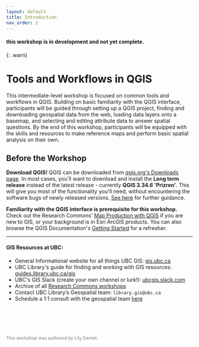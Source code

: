 ```yaml
---
layout: default
title: Introduction
nav_order: 1
---
```

#### this workshop is in development and not yet complete.
{: .warn}

# Tools and Workflows in QGIS
    

This intermediate-level workshop is focused on common tools and workflows in QGIS. Building on basic familiarity with the QGIS interface, participants will be guided through setting up a QGIS project, finding and downloading geospatial data from the web, loading data layers onto a basemap, and selecting and editing attribute data to answer spatial questions. By the end of this workshop, participants will be equipped with the skills and resources to make reference maps and perform basic spatial analysis on their own. 
<!-- perform joins and selections, -->

## Before the Workshop

**Download QGIS!** QGIS can be downloaded from [qgis.org's Downloads page](https://qgis.org/en/site/forusers/download.html). In most cases, you'll want to download and install the **Long term release** instead of the latest release - currently **QGIS 3.34.6 'Prizren'**. This will give you most of the functionality you'll need, without encountering the software bugs of newly released versions. [See here](https://ubc-library-rc.github.io/gis-intro-qgis/content/installing-qgis.html) for further guidance.
<br>

**Familiarity with the QGIS interface is prerequisite for this workshop.** Check out the Research Commons' [Map Production with QGIS](https://ubc-library-rc.github.io/gis-intro-qgis/) if you are new to GIS, or your background is in Esri ArcGIS products. You can also browse the QGIS Documentation's [Getting Started](https://docs.qgis.org/3.34/en/docs/user_manual/introduction/getting_started.html) for a refresher. 



---
#### GIS Resources at UBC:
- General Informational website for all things UBC GIS: [gis.ubc.ca](http://gis.ubc.ca/)
- UBC Library's guide for finding and working with GIS resources: [guides.library.ubc.ca/gis](http://guides.library.ubc.ca/gis)
- UBC's GIS Slack (create your own channel or lurk!): [ubcgis.slack.com](https://ubcgis.slack.com/)
- Archive of all [Research Commons workshops](https://ubc-library-rc.github.io/all.html)
- Contact UBC Library’s Geospatial team: `library.gis@ubc.ca`
- Schedule a 1:1 consult with the geospatial team [here](https://libcal.library.ubc.ca/appointments/research_commons#s-lc-public-pt)




<p style="margin-top:90px"></p>
<p style="color:grey; font-size:12px">This workshop was authored by Lily Demet.</p>